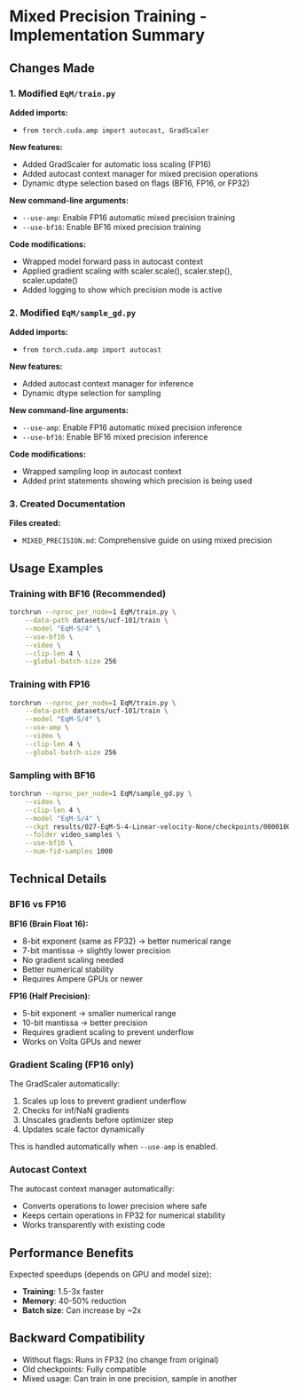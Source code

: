 # Mixed Precision Training - Implementation Summary

## Changes Made

### 1. Modified `EqM/train.py`

**Added imports:**

- `from torch.cuda.amp import autocast, GradScaler`

**New features:**

- Added GradScaler for automatic loss scaling (FP16)
- Added autocast context manager for mixed precision operations
- Dynamic dtype selection based on flags (BF16, FP16, or FP32)

**New command-line arguments:**

- `--use-amp`: Enable FP16 automatic mixed precision training
- `--use-bf16`: Enable BF16 mixed precision training

**Code modifications:**

- Wrapped model forward pass in autocast context
- Applied gradient scaling with scaler.scale(), scaler.step(), scaler.update()
- Added logging to show which precision mode is active

### 2. Modified `EqM/sample_gd.py`

**Added imports:**

- `from torch.cuda.amp import autocast`

**New features:**

- Added autocast context manager for inference
- Dynamic dtype selection for sampling

**New command-line arguments:**

- `--use-amp`: Enable FP16 automatic mixed precision inference
- `--use-bf16`: Enable BF16 mixed precision inference

**Code modifications:**

- Wrapped sampling loop in autocast context
- Added print statements showing which precision is being used

### 3. Created Documentation

**Files created:**

- `MIXED_PRECISION.md`: Comprehensive guide on using mixed precision

## Usage Examples

### Training with BF16 (Recommended)

```bash
torchrun --nproc_per_node=1 EqM/train.py \
    --data-path datasets/ucf-101/train \
    --model "EqM-S/4" \
    --use-bf16 \
    --video \
    --clip-len 4 \
    --global-batch-size 256
```

### Training with FP16

```bash
torchrun --nproc_per_node=1 EqM/train.py \
    --data-path datasets/ucf-101/train \
    --model "EqM-S/4" \
    --use-amp \
    --video \
    --clip-len 4 \
    --global-batch-size 256
```

### Sampling with BF16

```bash
torchrun --nproc_per_node=1 EqM/sample_gd.py \
    --video \
    --clip-len 4 \
    --model "EqM-S/4" \
    --ckpt results/027-EqM-S-4-Linear-velocity-None/checkpoints/0000100.pt \
    --folder video_samples \
    --use-bf16 \
    --num-fid-samples 1000
```

## Technical Details

### BF16 vs FP16

**BF16 (Brain Float 16):**

- 8-bit exponent (same as FP32) → better numerical range
- 7-bit mantissa → slightly lower precision
- No gradient scaling needed
- Better numerical stability
- Requires Ampere GPUs or newer

**FP16 (Half Precision):**

- 5-bit exponent → smaller numerical range
- 10-bit mantissa → better precision
- Requires gradient scaling to prevent underflow
- Works on Volta GPUs and newer

### Gradient Scaling (FP16 only)

The GradScaler automatically:

1. Scales up loss to prevent gradient underflow
2. Checks for inf/NaN gradients
3. Unscales gradients before optimizer step
4. Updates scale factor dynamically

This is handled automatically when `--use-amp` is enabled.

### Autocast Context

The autocast context manager automatically:

- Converts operations to lower precision where safe
- Keeps certain operations in FP32 for numerical stability
- Works transparently with existing code

## Performance Benefits

Expected speedups (depends on GPU and model size):

- **Training**: 1.5-3x faster
- **Memory**: 40-50% reduction
- **Batch size**: Can increase by ~2x

## Backward Compatibility

- Without flags: Runs in FP32 (no change from original)
- Old checkpoints: Fully compatible
- Mixed usage: Can train in one precision, sample in another
